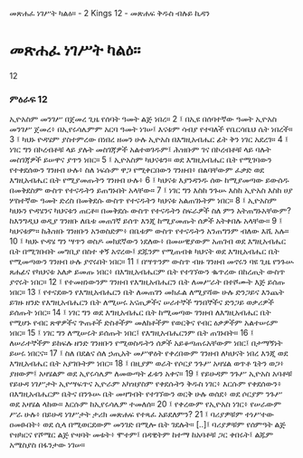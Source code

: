 ﻿
 መጽሐፈ ነገሥት ካልዕ። - 2 Kings 12 - መጽሐፍ ቅዱስ ብሉይ ኪዳን
# መጽሐፈ ነገሥት ካልዕ።
12
### ምዕራፍ 12
ኢዮአስም መንገሥ በጀመረ ጊዜ የሰባት ዓመት ልጅ ነበረ።
2 ፤ በኢዩ በሰባተኛው ዓመት ኢዮአስ መንገሥ ጀመረ፥ በኢየሩሳሌምም አርባ ዓመት ነገሠ፤ እናቱም ሳብያ የተባለች የቤርሳቤህ ሴት ነበረች።
3 ፤ ካህኑ ዮዳሄም ያስተምረው በነበረ ዘመን ሁሉ ኢዮአስ በእግዚአብሔር ፊት ቅን ነገር አደረገ።
4 ፤ ነገር ግን በኮረብቶቹ ላይ ያሉት መስገጃዎች አልተወገዱም፤ ሕዝቡም ገና በኮረብቶቹ ላይ ባሉት መስገጃዎች ይሠዋና ያጥን ነበር።
5 ፤ ኢዮአስም ካህናቱን። ወደ እግዚአብሔር ቤት የሚገባውን የተቀደሰውን ገንዘብ ሁሉ፥ ስለ ነፍሱም ዋጋ የሚቀርበውን ገንዘብ፥ በልባቸውም ፈቃድ ወደ እግዚአብሔር ቤት የሚያመጡትን ገንዘብ ሁሉ፥
6 ፤ ካህናቱ እያንዳንዱ ሰው ከሚያመጣው ይውሰዱ በመቅደስም ውስጥ የተናዱትን ይጠግኑበት አላቸው።
7 ፤ ነገር ግን እስከ ንጉሡ እስከ ኢዮአስ እስከ ሀያ ሦስተኛው ዓመት ድረስ በመቅደሱ ውስጥ የተናዱትን ካህናቱ አልጠገኑትም ነበር።
8 ፤ ኢዮአስም ካህኑን ዮዳሄንና ካህናቱን ጠርቶ። በመቅደሱ ውስጥ የተናዱትን ስፍራዎች ስለ ምን አትጠግኑአቸውም? ከእንግዲህ ወዲያ ገንዘቡ ለቤቱ መጠገኛ ይሰጥ እንጂ ከሚያመጡት ሰዎች አትቀበሉ አላቸው።
9 ፤ ካህናቱም። ከሕዝቡ ገንዘቡን አንወስድም፥ በቤቱም ውስጥ የተናዱትን አንጠግንም ብለው እሺ አሉ።
10 ፤ ካህኑ ዮዳሄ ግን ሣጥን ወስዶ መክደኛውን ነደለው፥ በመሠዊያውም አጠገብ ወደ እግዚአብሔር ቤት በሚገቡበት መግቢያ በስተ ቀኝ አኖረው፤ ደጁንም የሚጠብቁ ካህናት ወደ እግዚአብሔር ቤት የሚመጣውን ገንዘብ ሁሉ ያኖሩበት ነበር።
11 ፤ በሣጥንም ውስጥ ብዙ ገንዘብ መኖሩን ባዩ ጊዜ የንጉሡ ጸሐፊና የካህናቱ አለቃ ይመጡ ነበር፥ በእግዚአብሔርም ቤት የተገኘውን ቈጥረው በከረጢት ውስጥ ያኖሩት ነበር።
12 ፤ የተመዘነውንም ገንዘብ የእግዚአብሔርን ቤት ለመሥራት በተሾሙት እጅ ይሰጡ ነበር።
13 ፤ የተናደውን የእግዚአብሔርን ቤት ለመጠገን መክፈል ለሚያሻው ሁሉ ድንጋይና እንጨት ይገዙ ዘንድ የእግዚአብሔርን ቤት ለሚሠሩ አናጢዎችና ሠራተኞች ግንበኞችና ድንጋይ ወቃሪዎች ይሰጡት ነበር።
14 ፤ ነገር ግን ወደ እግዚአብሔር ቤት ከሚመጣው ገንዘብ ለእግዚአብሔር ቤት የሚሆኑ የብር ጽዋዎችና ጕጠቶች ድስቶችም መለከቶችም የወርቅና የብር ዕቃዎችም አልተሠሩም ነበር።
15 ፤ ነገር ግን ለሚሠሩት ይሰጡት ነበር፤ የእግዚአብሔርንም ቤት ጠገኑበት።
16 ፤ ለሠራተኞችም ይከፍሉ ዘንድ ገንዘቡን የሚወስዱትን ሰዎች አይቆጣጠሩአቸውም ነበር፤ በታማኝነት ይሠሩ ነበርና።
17 ፤ ስለ በደልና ሰለ ኃጢአት መሥዋዕት የቀረበውም ገንዘብ ለካህናት ነበረ እንጂ ወደ እግዚአብሔር ቤት አያገቡትም ነበር።
18 ፤ በዚያም ወራት የሶርያ ንጉሥ አዛሄል ወጥቶ ጌትን ወጋ፥ ያዘውም፤ አዛሄልም ወደ ኢየሩሳሌም ለመውጣት ፊቱን አቀና።
19 ፤ የይሁዳም ንጉሥ ኢዮአስ አባቶቹ የይሁዳ ነገሥታት ኢዮሣፍጥና ኢዮራም አካዝያስም የቀደሱትን ቅዱስ ነገር፥ እርሱም የቀደሰውን፥ በእግዚአብሔርም ቤትና በንጉሡ ቤት መዛግብት የተገኘውን ወርቅ ሁሉ ወሰደ፥ ወደ ሶርያም ንጉሥ ወደ አዛሄል ላከው። እርሱም ከኢየሩሳሌም ተመለሰ።
20 ፤ የቀረውም የኢዮአስ ነገር፥ የሠራውም ሥራ ሁሉ፥ በይሁዳ ነገሥታት ታሪክ መጽሐፍ የተጻፈ አይደለምን?
21 ፤ ባሪያዎቹም ተነሥተው ዐመፁበት፥ ወደ ሲላ በሚወርደውም መንገድ በሚሎ ቤት ገደሉት። [..]፤ ባሪያዎቹም የሰምዓት ልጅ ዮዘካርና የሾሜር ልጅ ዮዛባት መቱት፥ ሞተም፤ በዳዊትም ከተማ ከአባቶቹ ጋር ቀበሩት፤ ልጁም አሜስያስ በፋንታው ነገሠ። 
